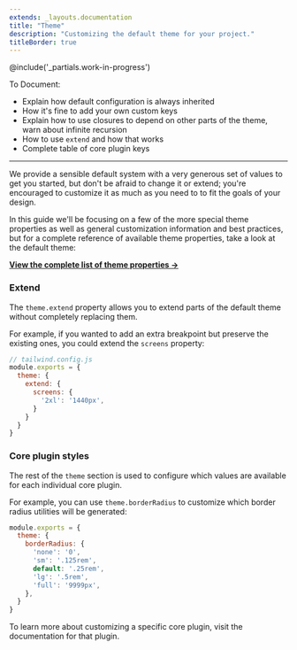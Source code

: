 ```yaml
---
extends: _layouts.documentation
title: "Theme"
description: "Customizing the default theme for your project."
titleBorder: true
---
```


@include('_partials.work-in-progress')

To Document:

- Explain how default configuration is always inherited
- How it's fine to add your own custom keys
- Explain how to use closures to depend on other parts of the theme, warn about infinite recursion
- How to use `extend` and how that works
- Complete table of core plugin keys

---

We provide a sensible default system with a very generous set of values to get you started, but don't be afraid to change it or extend; you're encouraged to customize it as much as you need to to fit the goals of your design.

In this guide we'll be focusing on a few of the more special theme properties as well as general customization information and best practices, but for a complete reference of available theme properties, take a look at the default theme:

[**View the complete list of theme properties &rarr;**](https://github.com/tailwindcss/tailwindcss/blob/next/stubs/defaultConfig.stub.js#L5-L376)

### Extend

The `theme.extend` property allows you to extend parts of the default theme without completely replacing them.

For example, if you wanted to add an extra breakpoint but preserve the existing ones, you could extend the `screens` property:

```js
// tailwind.config.js
module.exports = {
  theme: {
    extend: {
      screens: {
        '2xl': '1440px',
      }
    }
  }
}
```

### Core plugin styles

The rest of the `theme` section is used to configure which values are available for each individual core plugin.

For example, you can use `theme.borderRadius` to customize which border radius utilities will be generated:

```js
module.exports = {
  theme: {
    borderRadius: {
      'none': '0',
      'sm': '.125rem',
      default: '.25rem',
      'lg': '.5rem',
      'full': '9999px',
    },
  }
}
```

To learn more about customizing a specific core plugin, visit the documentation for that plugin.
